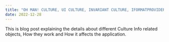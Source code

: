 ```yaml
---
title: "OH MAN! CULTURE, UI CULTURE, INVARIANT CULTURE, IFORMATPROVIDER..."
date: 2022-12-28
---
```


This is blog post explaining the details about different Culture Info related objects, How they work and How it affects the application.

